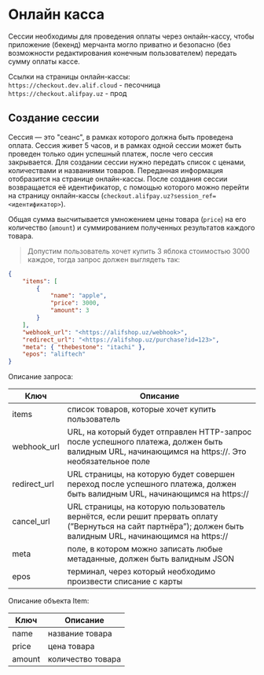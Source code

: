 # Онлайн касса
<aside class="notice">
Сессии необходимы для проведения оплаты через онлайн-кассу, чтобы приложение (бекенд) мерчанта могло приватно и безопасно (без возможности редактирования конечным пользователем) передать сумму оплаты кассе.
</aside>

Ссылки на страницы онлайн-кассы:<br>
`https://checkout.dev.alif.cloud` - песочница<br>
`https://checkout.alifpay.uz` - прод

## Создание сессии
Сессия — это "сеанс", в рамках которого должна быть проведена оплата. Сессия живет 5 часов, и в рамках одной сессии может быть проведен только один успешный платеж, после чего сессия закрывается. Для создании сессии нужно передать список с ценами, количествами и названиями товаров. Переданная информация отобразится на странице онлайн-кассы. После создания сессии возвращается её идентификатор, с помощью которого можно перейти на страницу онлайн-кассы (`checkout.alifpay.uz?session_ref=<идентификатор>`).

Общая сумма высчитывается умножением цены товара (`price`) на его количество (`amount`) и суммированием полученных результатов каждого товара.


> Допустим пользователь хочет купить 3 яблока стоимостью 3000 каждое, тогда запрос должен выглядеть так:

```json
{
    "items": [
        {
            "name": "apple",
            "price": 3000,
            "amount": 3
        }
    ],
    "webhook_url": "<https://alifshop.uz/webhook>",
    "redirect_url": "<https://alifshop.uz/purchase?id=123>",
    "meta": { "thebestone": "itachi" },
    "epos": "aliftech"
}
```

Описание запроса:

| Ключ         | Описание                                                                                                                                                      |
| ------------ | ------------------------------------------------------------------------------------------------------------------------------------------------------------- |
| items        | список товаров, которые хочет купить пользователь                                                                                                             |
| webhook_url  | URL, на который будет отправлен HTTP-запрос после успешного платежа, должен быть валидным URL, начинающимся на https://. Это необязательное поле              |
| redirect_url | URL страницы, на которую будет совершен переход после успешного платежа, должен быть валидным URL, начинающимся на https://                                   |
| cancel_url   | URL страницы, на которую пользователь вернётся, если решит прервать оплату (”Вернуться на сайт партнёра”); должен быть валидным URL, начинающимся на https:// |
| meta         | поле, в котором можно записать любые метаданные, должен быть валидным JSON                                                                                    |
| epos         | терминал, через который необходимо произвести списание с карты                                                                                                |

Описание объекта Item:

| Ключ   | Описание          |
| ------ | ----------------- |
| name   | название товара   |
| price  | цена товара       |
| amount | количество товара |